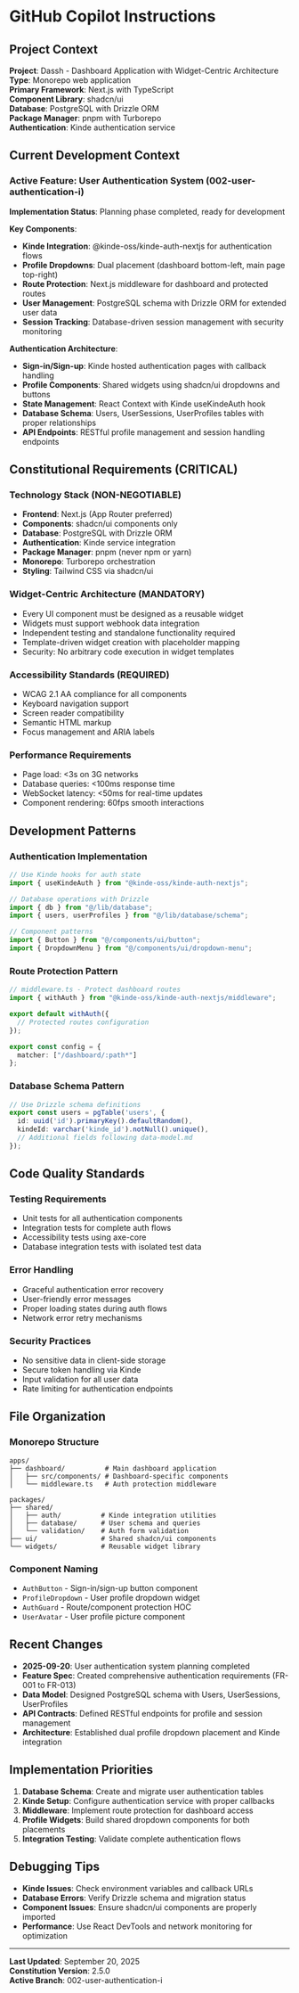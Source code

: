 # GitHub Copilot Instructions

## Project Context
**Project**: Dassh - Dashboard Application with Widget-Centric Architecture  
**Type**: Monorepo web application  
**Primary Framework**: Next.js with TypeScript  
**Component Library**: shadcn/ui  
**Database**: PostgreSQL with Drizzle ORM  
**Package Manager**: pnpm with Turborepo  
**Authentication**: Kinde authentication service  

## Current Development Context

### Active Feature: User Authentication System (002-user-authentication-i)
**Implementation Status**: Planning phase completed, ready for development

**Key Components**:
- **Kinde Integration**: @kinde-oss/kinde-auth-nextjs for authentication flows
- **Profile Dropdowns**: Dual placement (dashboard bottom-left, main page top-right)
- **Route Protection**: Next.js middleware for dashboard and protected routes
- **User Management**: PostgreSQL schema with Drizzle ORM for extended user data
- **Session Tracking**: Database-driven session management with security monitoring

**Authentication Architecture**:
- **Sign-in/Sign-up**: Kinde hosted authentication pages with callback handling
- **Profile Components**: Shared widgets using shadcn/ui dropdowns and buttons
- **State Management**: React Context with Kinde useKindeAuth hook
- **Database Schema**: Users, UserSessions, UserProfiles tables with proper relationships
- **API Endpoints**: RESTful profile management and session handling endpoints

## Constitutional Requirements (CRITICAL)

### Technology Stack (NON-NEGOTIABLE)
- **Frontend**: Next.js (App Router preferred)
- **Components**: shadcn/ui components only
- **Database**: PostgreSQL with Drizzle ORM
- **Authentication**: Kinde service integration
- **Package Manager**: pnpm (never npm or yarn)
- **Monorepo**: Turborepo orchestration
- **Styling**: Tailwind CSS via shadcn/ui

### Widget-Centric Architecture (MANDATORY)
- Every UI component must be designed as a reusable widget
- Widgets must support webhook data integration
- Independent testing and standalone functionality required
- Template-driven widget creation with placeholder mapping
- Security: No arbitrary code execution in widget templates

### Accessibility Standards (REQUIRED)
- WCAG 2.1 AA compliance for all components
- Keyboard navigation support
- Screen reader compatibility
- Semantic HTML markup
- Focus management and ARIA labels

### Performance Requirements
- Page load: <3s on 3G networks
- Database queries: <100ms response time
- WebSocket latency: <50ms for real-time updates
- Component rendering: 60fps smooth interactions

## Development Patterns

### Authentication Implementation
```typescript
// Use Kinde hooks for auth state
import { useKindeAuth } from "@kinde-oss/kinde-auth-nextjs";

// Database operations with Drizzle
import { db } from "@/lib/database";
import { users, userProfiles } from "@/lib/database/schema";

// Component patterns
import { Button } from "@/components/ui/button";
import { DropdownMenu } from "@/components/ui/dropdown-menu";
```

### Route Protection Pattern
```typescript
// middleware.ts - Protect dashboard routes
import { withAuth } from "@kinde-oss/kinde-auth-nextjs/middleware";

export default withAuth({
  // Protected routes configuration
});

export const config = {
  matcher: ["/dashboard/:path*"]
};
```

### Database Schema Pattern
```typescript
// Use Drizzle schema definitions
export const users = pgTable('users', {
  id: uuid('id').primaryKey().defaultRandom(),
  kindeId: varchar('kinde_id').notNull().unique(),
  // Additional fields following data-model.md
});
```

## Code Quality Standards

### Testing Requirements
- Unit tests for all authentication components
- Integration tests for complete auth flows
- Accessibility tests using axe-core
- Database integration tests with isolated test data

### Error Handling
- Graceful authentication error recovery
- User-friendly error messages
- Proper loading states during auth flows
- Network error retry mechanisms

### Security Practices
- No sensitive data in client-side storage
- Secure token handling via Kinde
- Input validation for all user data
- Rate limiting for authentication endpoints

## File Organization

### Monorepo Structure
```
apps/
├── dashboard/          # Main dashboard application
│   ├── src/components/ # Dashboard-specific components
│   └── middleware.ts   # Auth protection middleware

packages/
├── shared/
│   ├── auth/          # Kinde integration utilities
│   ├── database/      # User schema and queries
│   └── validation/    # Auth form validation
├── ui/                # Shared shadcn/ui components
└── widgets/           # Reusable widget library
```

### Component Naming
- `AuthButton` - Sign-in/sign-up button component
- `ProfileDropdown` - User profile dropdown widget
- `AuthGuard` - Route/component protection HOC
- `UserAvatar` - User profile picture component

## Recent Changes
- **2025-09-20**: User authentication system planning completed
- **Feature Spec**: Created comprehensive authentication requirements (FR-001 to FR-013)
- **Data Model**: Designed PostgreSQL schema with Users, UserSessions, UserProfiles
- **API Contracts**: Defined RESTful endpoints for profile and session management
- **Architecture**: Established dual profile dropdown placement and Kinde integration

## Implementation Priorities
1. **Database Schema**: Create and migrate user authentication tables
2. **Kinde Setup**: Configure authentication service with proper callbacks
3. **Middleware**: Implement route protection for dashboard access
4. **Profile Widgets**: Build shared dropdown components for both placements
5. **Integration Testing**: Validate complete authentication flows

## Debugging Tips
- **Kinde Issues**: Check environment variables and callback URLs
- **Database Errors**: Verify Drizzle schema and migration status
- **Component Issues**: Ensure shadcn/ui components are properly imported
- **Performance**: Use React DevTools and network monitoring for optimization

---
**Last Updated**: September 20, 2025  
**Constitution Version**: 2.5.0  
**Active Branch**: 002-user-authentication-i
